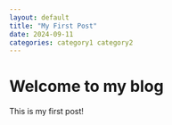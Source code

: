 ```yaml
---
layout: default
title: "My First Post"
date: 2024-09-11
categories: category1 category2
---
```


# Welcome to my blog

This is my first post!
